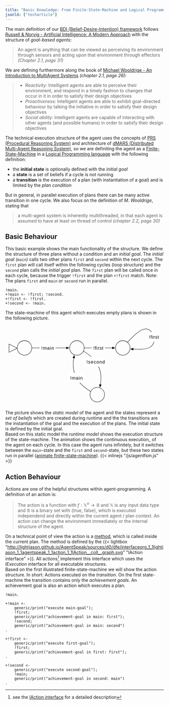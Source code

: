```yaml
---
title: "Basic Knowledge: From Finite-State-Machine and Logical Programming to an Agent"
jsonld: ["techarticle"]
---
```


The main definition of our [BDI (Belief-Desire-Intention) framework](https://en.wikipedia.org/wiki/Belief%E2%80%93desire%E2%80%93intention_software_model) follows [Russell & Norvig - Artificial Intelligence: A Modern Approach](http://aima.cs.berkeley.edu/) with the structure of _goal-based agents_:

> An agent is anything that can be viewed as perceiving its environment through sensors and acting upon that environment through effectors _(Chapter 2.1, page 31)_

We are defining furthermore along the book of [Michael Wooldrige - An Introduction to MultiAgent Systems](http://www.cs.ox.ac.uk/people/michael.wooldridge/pubs/imas/IMAS2e.html) _(chapter 2.1, page 26)_:

> * _Reactivity:_ Intelligent agents are able to perceive their environment, and respond in a timely fashion to changes that occur in it in order to satisfy their design objectives
> * _Proactiveness:_ Intelligent agents are able to exhibit goal-directed behaviour by talking the initiative in order to satisfy their design objectives
> * _Social ability:_ Intelligent agents are capable of interacting with other agents (and possible humans) in order to satisfy their design objectives

The technical execution structure of the agent uses the concepts of [PRS (Procedural Reasoning System)](https://en.wikipedia.org/wiki/Procedural_reasoning_system) and architecture of [dMARS (Distributed Multi-Agent Reasoning System)](https://en.wikipedia.org/wiki/Distributed_multi-agent_reasoning_system), so we are definiting the agent as a [Finite-State-Machine](finitestatemachine) in a [Logical Programming language](logicalprogramming) with the following definition:

* the __initial state__ is optionally defined with the _initial goal_
* a __state__ is a set of beliefs if a cycle is not running
* a __transition__ is the execution of a plan (with instantiation of a goal) and is limited by the _plan condition_

But in general, in parallel execution of plans there can be many active transition in one cycle.
We also focus on the definition of _M. Wooldrige_, stating that 

> a multi-agent system is inherently multithreaded, in that each agent is assumed to have at least on thread of control _(chapter 2.2, page 30)_



## Basic Behaviour

This basic example shows the main functionality of the structure. We define the structure of three plans without a condition and an _initial goal_. The _initial goal (```main```)_ calls two other plans ```first``` and ```second``` within the next cycle. The ```first``` plan will call itself within the following cycles (loop structure) and the ```second``` plan calls the _initial goal_ plan.  The ```first``` plan will be called once in each cycle, because the trigger ```!first``` and the plan ```+!first``` match. Note: The plans ```first``` and ```main``` or ```second``` run in parallel.
 
<pre data-language="AgentSpeak(L++)"><code class="language-agentspeak">!main.
+!main <- !first; !second.
+!first <- !first.
+!second <- !main.
</code></pre>

The state-machine of this agent which executes empty plans is shown in the following picture.

<a name="agentfsm"></a><svg id="fsmstart" xmlns="http://www.w3.org/2000/svg" xmlns:xl="http://www.w3.org/1999/xlink" xmlns:dc="http://purl.org/dc/elements/1.1/" version="1.1" viewBox="71 51 490 248" width="490pt" height="248pt"><style>@keyframes colorchange { 0%{ fill: white; } 50%{ fill: blue; } 100%{ fill: white; } } tspan { font-family: sans-serif; fill: black; }</style><defs><marker orient="auto" overflow="visible" markerUnits="strokeWidth" id="FilledArrow_Marker_1" viewBox="-1 -4 10 8" markerWidth="10" markerHeight="8" color="black"><g><path d="M 8 0 L 0 -3 L 0 3 Z" fill="currentColor" stroke="currentColor" stroke-width="1"/></g></marker><marker orient="auto" overflow="visible" markerUnits="strokeWidth" id="FilledArrow_Marker_2" viewBox="-9 -4 10 8" markerWidth="10" markerHeight="8" color="black"><g><path d="M -8 0 L 0 3 L 0 -3 Z" fill="currentColor" stroke="currentColor" stroke-width="1"/></g></marker></defs><g stroke="none" stroke-opacity="1" stroke-dasharray="none" fill="none" fill-opacity="1"><g><circle class="state" id="init" cx="130.5" cy="121.5" r="22.500036" /><circle cx="130.5" cy="121.5" r="22.500036" stroke="black" stroke-linecap="round" stroke-linejoin="round" stroke-width="1"/><path d="M 82.5 109.5 L 108 122.25 L 82.5 135 Z" fill="white"/><path d="M 82.5 109.5 L 108 122.25 L 82.5 135 Z" stroke="black" stroke-linecap="round" stroke-linejoin="round" stroke-width="1"/><circle class="state" id="main" cx="292.5" cy="121.5" r="22.500036" /><circle cx="292.5" cy="121.5" r="22.500036" stroke="black" stroke-linecap="round" stroke-linejoin="round" stroke-width="1"/><circle class="state" id="first" cx="434.3764" cy="121.5" r="22.500036" /><circle cx="434.3764" cy="121.5" r="22.500036" stroke="black" stroke-linecap="round" stroke-linejoin="round" stroke-width="1"/><circle class="state" id="second" cx="355.5" cy="265.5" r="22.500036" /><circle cx="355.5" cy="265.5" r="22.500036" stroke="black" stroke-linecap="round" stroke-linejoin="round" stroke-width="1"/><line x1="153.00001" y1="121.5" x2="260.09999" y2="121.5" marker-end="url(#FilledArrow_Marker_1)" stroke="black" stroke-linecap="round" stroke-linejoin="round" stroke-width="1"/><line x1="315.00001" y1="121.5" x2="401.9764" y2="121.5" marker-end="url(#FilledArrow_Marker_1)" stroke="black" stroke-linecap="round" stroke-linejoin="round" stroke-width="1"/><path d="M 312.76819 131.283986 C 328.62153 140.46309 349.65398 156.35196 360 180 C 368.30788 198.98943 367.90656 218.82563 365.10382 234.60593" marker-end="url(#FilledArrow_Marker_1)" stroke="black" stroke-linecap="round" stroke-linejoin="round" stroke-width="1"/><path d="M 282.89618 152.39407 C 280.09344 168.17438 279.69212 188.01057 288 207 C 298.34602 230.64805 319.37848 246.53692 335.23182 255.71602" marker-start="url(#FilledArrow_Marker_2)" stroke="black" stroke-linecap="round" stroke-linejoin="round" stroke-width="1"/><path d="M 448.93856 104.34639 C 464.21743 87.37744 488.17005 63.812963 504 63 C 528.8242 61.725127 541.7247 100.42666 522 117 C 511.4142 125.89452 486.95324 126.53818 466.55897 125.22525" marker-end="url(#FilledArrow_Marker_1)" stroke="black" stroke-linecap="round" stroke-linejoin="round" stroke-width="1"/><rect x="177.51519" y="106.5" width="49" height="30" fill="white"/><text transform="translate(182.51519 112.276)"><tspan x=".084" y="15" textLength="38.832">!main</tspan></text><rect x="338.20016" y="106.5" width="41" height="30" fill="white"/><text transform="translate(343.20016 112.276)"><tspan x=".1" y="15" textLength="30.800">!first</tspan></text><rect x="510.2914" y="72.277704" width="41" height="30" fill="white"/><text transform="translate(515.2914 78.053705)"><tspan x=".1" y="15" textLength="30.800">!first</tspan></text><rect x="317.01628" y="148.74509" width="67" height="30" fill="white"/><text transform="translate(322.01628 154.52109)"><tspan x=".052" y="15" textLength="56.896">!second</tspan></text><rect x="266.61718" y="198.33556" width="49" height="30" fill="white"/><text transform="translate(271.61718 204.11156)"><tspan x=".084" y="15" textLength="38.832">!main</tspan></text></g></g></svg>
 
The picture shows the _static model_ of the agent and the states represent a _set of beliefs_ which are created during runtime and the the transitions are the instantiation of the goal and the execution of the plans. The initial state is defined by the initial goal.
<br/>
Based on this static model the _runtime model_ shows the execution structure of the state-machine. The animation shows the continuous execution_ of the agent on each cycle. In this case the agent runs infinitely, but it switches between the ```main```-state and the ```first``` and ```second```-state, but these two states run in parallel (<a href="#agentfsm" id="animate-agentfsm">animate finite-state-machine</a>).
{{< inlinejs "/js/agentfsm.js" >}}


## Action Behaviour

Actions are one of the helpful structures within agent-programming. A definition of an action is:

> The action is a function with $f : \mathbb{X}^n \rightarrow \mathbb{B}$ and $\mathbb{X}$ is any input data type and $\mathbb{B}$ is a binary set with {true, false}, which is executed independend and directly within the current agent / plan context. An action can change the environment immediately or the internal structure of the agent.

On a technical point of view the action is a [method](https://en.wikipedia.org/wiki/Method_(computer_programming)), which is called inside the current plan. The method is defined by the {{< lightbox "http://lightjason.github.io/AgentSpeak/sources/d0/dfe/interfaceorg_1_1lightjason_1_1agentspeak_1_1action_1_1IAction__coll__graph.svg" "IAction interface" >}}. All actions[^iaction] implement this interface which uses the _IExecution_ interface for all executable structures.
<br/>
Based on the first illustrated finite-state-machine we will show the action structure. In short: Actions executed on the _transition_. On the first state-machine the transition contains only the _achievement goals_. An achievement goal is also an action which executes a plan.

<pre data-language="AgentSpeak(L++)"><code class="language-agentspeak line-numbers">!main.

+!main <-
	generic/print("execute main-goal");
	!first; 
	generic/print("achievement-goal in main: first");
	!second;
	generic/print("achievement-goal in main: second")
.

+!first <- 
	generic/print("execute first-goal");
	!first;
	generic/print("achievement-goal in first: first");
.

+!second <- 
	generic/print("execute second-goal");
	!main;
	generic/print("achievement-goal in second: main")
.
</code></pre>


[^iaction]: see the [IAction interface](http://lightjason.github.io/AgentSpeak/sources/dc/d53/interfaceorg_1_1lightjason_1_1agentspeak_1_1action_1_1IAction.html) for a detailed description
